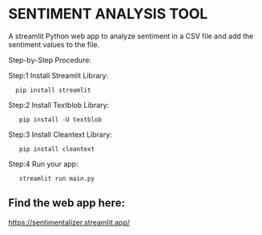 # SENTIMENT ANALYSIS TOOL
A streamlit Python web app to analyze sentiment in a CSV file and add the sentiment values to the file. 


Step-by-Step Procedure:

Step:1 Install Streamlit Library:
      
      pip install streamlit

Step:2 Install Textblob Library:
       
       pip install -U textblob

Step:3 Install Cleantext Library:
       
       pip install cleantext

Step:4 Run your app:
       
       streamlit run main.py

## Find the web app here:
https://sentimentalizer.streamlit.app/
